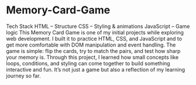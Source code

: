 # Memory-Card-Game
Tech Stack  HTML – Structure  CSS – Styling &amp; animations  JavaScript – Game logic
This Memory Card Game is one of my initial projects while exploring web development.
I built it to practice HTML, CSS, and JavaScript and to get more comfortable with DOM manipulation and event handling.
The game is simple: flip the cards, try to match the pairs, and test how sharp your memory is.
Through this project, I learned how small concepts like loops, conditions, and styling can come together to build something interactive and fun.
It’s not just a game but also a reflection of my learning journey so far.
